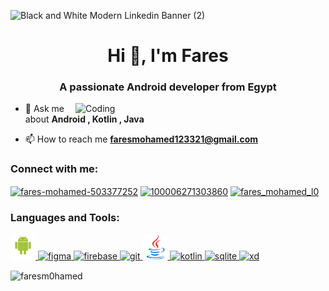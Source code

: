 ![Black and White Modern Linkedin Banner (2)](https://user-images.githubusercontent.com/114820994/194710628-1b291f35-637b-43fd-85de-ec76005d8e04.gif)
<h1 align="center">Hi 👋, I'm Fares</h1>
<h3 align="center">A passionate Android developer from Egypt</h3>
<img align="right" alt="Coding" width="400" src="https://cdn.dribbble.com/users/1235346/screenshots/3252385/job.gif">

- 💬 Ask me about **Android , Kotlin , Java**

- 📫 How to reach me **faresmohamed123321@gmail.com**

<h3 align="left">Connect with me:</h3>
<p align="left">
<a href="https://linkedin.com/in/fares-mohamed-503377252" target="blank"><img align="center" src="https://raw.githubusercontent.com/rahuldkjain/github-profile-readme-generator/master/src/images/icons/Social/linked-in-alt.svg" alt="fares-mohamed-503377252" height="30" width="40" /></a>
<a href="https://fb.com/100006271303860" target="blank"><img align="center" src="https://raw.githubusercontent.com/rahuldkjain/github-profile-readme-generator/master/src/images/icons/Social/facebook.svg" alt="100006271303860" height="30" width="40" /></a>
<a href="https://instagram.com/fares_mohamed_l0" target="blank"><img align="center" src="https://raw.githubusercontent.com/rahuldkjain/github-profile-readme-generator/master/src/images/icons/Social/instagram.svg" alt="fares_mohamed_l0" height="30" width="40" /></a>
</p>

<h3 align="left">Languages and Tools:</h3>
<p align="left"> <a href="https://developer.android.com" target="_blank" rel="noreferrer"> <img src="https://raw.githubusercontent.com/devicons/devicon/master/icons/android/android-original-wordmark.svg" alt="android" width="40" height="40"/> </a> <a href="https://www.figma.com/" target="_blank" rel="noreferrer"> <img src="https://www.vectorlogo.zone/logos/figma/figma-icon.svg" alt="figma" width="40" height="40"/> </a> <a href="https://firebase.google.com/" target="_blank" rel="noreferrer"> <img src="https://www.vectorlogo.zone/logos/firebase/firebase-icon.svg" alt="firebase" width="40" height="40"/> </a> <a href="https://git-scm.com/" target="_blank" rel="noreferrer"> <img src="https://www.vectorlogo.zone/logos/git-scm/git-scm-icon.svg" alt="git" width="40" height="40"/> </a> <a href="https://www.java.com" target="_blank" rel="noreferrer"> <img src="https://raw.githubusercontent.com/devicons/devicon/master/icons/java/java-original.svg" alt="java" width="40" height="40"/> </a> <a href="https://kotlinlang.org" target="_blank" rel="noreferrer"> <img src="https://www.vectorlogo.zone/logos/kotlinlang/kotlinlang-icon.svg" alt="kotlin" width="40" height="40"/> </a> <a href="https://www.sqlite.org/" target="_blank" rel="noreferrer"> <img src="https://www.vectorlogo.zone/logos/sqlite/sqlite-icon.svg" alt="sqlite" width="40" height="40"/> </a> <a href="https://www.adobe.com/products/xd.html" target="_blank" rel="noreferrer"> <img src="https://cdn.worldvectorlogo.com/logos/adobe-xd.svg" alt="xd" width="40" height="40"/> </a> </p>

<p><img align="center" src="https://github-readme-stats.vercel.app/api/top-langs?username=faresm0hamed&show_icons=true&locale=en&layout=compact" alt="faresm0hamed" /></p>
